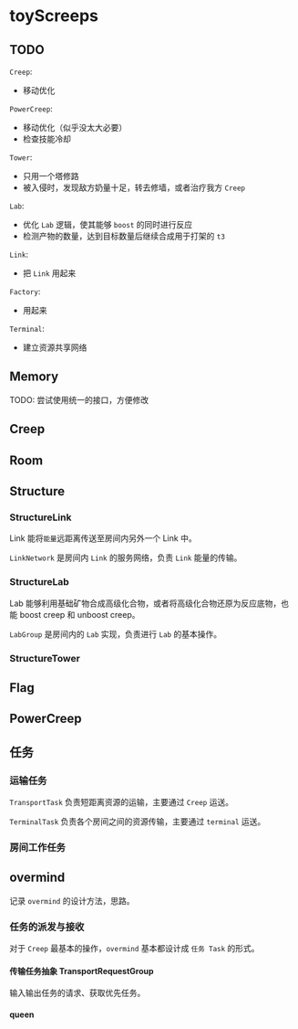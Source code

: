 # toyScreeps

## TODO

`Creep`:

- 移动优化

`PowerCreep`:

- 移动优化（似乎没太大必要）
- 检查技能冷却

`Tower`:

- 只用一个塔修路
- 被入侵时，发现敌方奶量十足，转去修墙，或者治疗我方 `Creep`

`Lab`:

- 优化 `Lab` 逻辑，使其能够 `boost` 的同时进行反应
- 检测产物的数量，达到目标数量后继续合成用于打架的 `t3`

`Link`:

- 把 `Link` 用起来

`Factory`:

- 用起来

`Terminal`:

- 建立资源共享网络

## Memory

TODO: 尝试使用统一的接口，方便修改

## Creep

## Room

## Structure

### StructureLink

Link 能将`能量`远距离传送至房间内另外一个 Link 中。

`LinkNetwork` 是房间内 `Link` 的服务网络，负责 `Link` 能量的传输。

### StructureLab

Lab 能够利用基础矿物合成高级化合物，或者将高级化合物还原为反应底物，也能 boost creep 和 unboost creep。

`LabGroup` 是房间内的 `Lab` 实现，负责进行 `Lab` 的基本操作。

### StructureTower

## Flag

## PowerCreep

## 任务

### 运输任务

`TransportTask` 负责短距离资源的运输，主要通过 `Creep` 运送。

`TerminalTask` 负责各个房间之间的资源传输，主要通过 `terminal` 运送。

### 房间工作任务

## overmind

记录 `overmind` 的设计方法，思路。

### 任务的派发与接收

对于 `Creep` 最基本的操作，`overmind` 基本都设计成 `任务 Task` 的形式。

#### 传输任务抽象 TransportRequestGroup

输入输出任务的请求、获取优先任务。

#### queen
